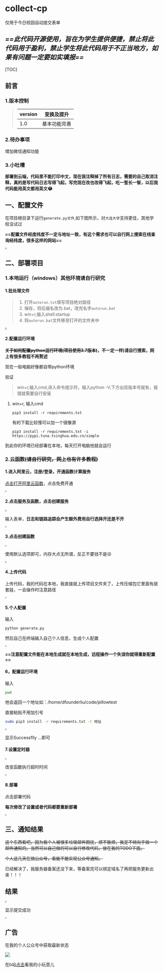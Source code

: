 # collect-cp
仅用于今日校园自动提交表单

## *==此代码开源使用，旨在为学生提供便捷，禁止将此代码用于盈利，禁止学生将此代码用于不正当地方，如果有问题一定要如实填报==*

[TOC]



## 前言

### 1.版本控制

>| version | 变换及提升   |
>| ------- | ------------ |
>| 1.0     | 基本功能完善 |

### 2.待办事项

增加微信通知功能

### 3.小吐槽

**部署到云端，代码里不能打印中文，现在我注释掉了所有日志，需要的自己取消注释，真的是写代码日志写得飞起，写完现在改也改得飞起，吃一堑长一智，以后我代码能用英文都用英文😂**

## 一、配置文件

在项目根目录下运行`generate.py文件`,如下图所示，对`大连大学`支持更佳，其他学校没试过

**==配置文件经度纬度不一定与地址一致，有这个需求也可以自行网上搜索在线查询经纬度，很多这样的网站==**

<img src="./Images/01.png" style="zoom:38%;" />

## 二、部署项目

### 1.本地运行（windows）其他环境请自行研究

#### 1.批处理文件

>1. 打开`autorun.txt`填写项目绝对路径
>2. 保存，将后缀名改为.bat，改完名字`autorun.bat`
>3. win+r,输入shell:startup
>4. 将`autorun.bat`文件移至打开的文件夹中



<img src="./Images/02.png" style="zoom:38%;" />

#### 2.配置运行环境

**~~关于如何配置python运行环境(项目使用3.7版本)~~，不一定一样)请自行搜索，网上有很多教程不再赘述**

现在一般电脑好像都自带python环境

验证

> win+r,输入cmd,进入命令提示符，输入python -V,下方出现版本号就有，报错就需要自行安装

1. win+r, 输入cmd

   ```shell
   pip3 install -r requirements.txt
   ```

   有的下载比较慢可以加一个镜像源

   ```shell
   pip3 install -r requirements.txt -i https://pypi.tuna.tsinghua.edu.cn/simple
   ```

   

到此你的环境已经部署在本地，每天打开电脑他就会运行

### 2.云函数~~(请自行研究，网上也有许多教程)~~

#### 1.进入阿里云，注册/登录，开通函数计算服务

[点击打开阿里云函数](https://www.aliyun.com/search?spm=5176.19720258.J_8058803260.14.54212c4aoGhn1M&scene=all&k=%E5%87%BD%E6%95%B0%E8%AE%A1%E7%AE%97)，点击免费开通

<img src="\Images\03.png" style="zoom:33%;" />

#### 2.点击服务及函数，点击创建服务

<img src="./Images/04.png" style="zoom:33%;" />

输入表单，**日志和链路追踪会产生额外费用自行选择开还是不开**

<img src="./Images/05.png" style="zoom:33%;" />

#### 3.点击创建函数

<img src="./Images/06.png" style="zoom:33%;" />

使用默认选项即可，内存大点无所谓，反正不要钱不是😜

<img src="./Images/07.png" style="zoom:33%;" />

#### 4.上传代码

上传代码，我的代码在本地，我直接就上传项目文件夹了，上传压缩包它里面有层套娃，一会操作时注意路径

<img src="./Images/08.png" style="zoom:33%;" />

#### 5.个人配置

输入

```sh
python generate.py
```

然后自己在终端输入自己个人信息，生成个人配置

<img src="./Images/09.png" style="zoom:33%;" />

**==注意配置文件能在本地生成就在本地生成，远程操作一个失误你就得重新配置==**

#### 6，配置运行环境

输入

```sh
pwd
```

他会返回一个地址如：/home/dfounderliu/code/pillowtest

直接粘贴不用加引号

```sh
sudo pip3 install -r requirements.txt -t 地址
```

<img src="./Images/10.png" style="zoom:33%;" />

显示Successflly ...即可

#### 7.设置定时器

<img src="./Images/12.png" style="zoom:33%;" />

改变函数执行超时时间

<img src="./Images/14.png" style="zoom:33%;" />

#### 8.部署

点击部署代码

**每次修改了设置或者代码都要重新部署**

<img src="./Images/11.png" style="zoom:33%;" />



## 三、通知结果

~~这个东西看吧，因为我个人被很多垃圾邮件困扰，烦不胜烦，我是不倾向于做一个邮件通知的。当然可以自己做的可以自行修改代码，放在我的TODO下面。~~

~~个人这几天在搞公众号，看能不能实现公众号通知。~~

已经解决了，我服务器备案还没下来，等备案完可以绑定域名了再把服务更新出来！！！

## 结果

<img src="./Images/result1.png" style="zoom:33%;" />

显示提交成功

<img src="./Images/result.png" style="zoom:33%;" />

## 广告

在我的个人公众号中获取最新状态

<img src="./Images/wechat.jpg"  />

在b站[点击](https://space.bilibili.com/686725252)看我的小玩意儿
